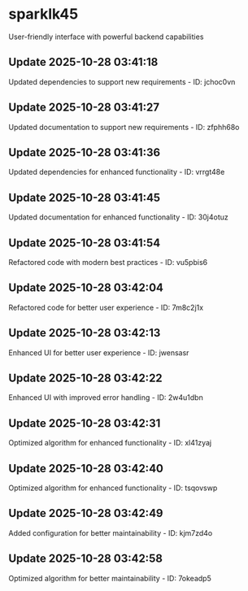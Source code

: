 # sparklk45
User-friendly interface with powerful backend capabilities

## Update 2025-10-28 03:41:18
Updated dependencies to support new requirements - ID: jchoc0vn


## Update 2025-10-28 03:41:27
Updated documentation to support new requirements - ID: zfphh68o


## Update 2025-10-28 03:41:36
Updated dependencies for enhanced functionality - ID: vrrgt48e


## Update 2025-10-28 03:41:45
Updated documentation for enhanced functionality - ID: 30j4otuz


## Update 2025-10-28 03:41:54
Refactored code with modern best practices - ID: vu5pbis6


## Update 2025-10-28 03:42:04
Refactored code for better user experience - ID: 7m8c2j1x


## Update 2025-10-28 03:42:13
Enhanced UI for better user experience - ID: jwensasr


## Update 2025-10-28 03:42:22
Enhanced UI with improved error handling - ID: 2w4u1dbn


## Update 2025-10-28 03:42:31
Optimized algorithm for enhanced functionality - ID: xl41zyaj


## Update 2025-10-28 03:42:40
Optimized algorithm for enhanced functionality - ID: tsqovswp


## Update 2025-10-28 03:42:49
Added configuration for better maintainability - ID: kjm7zd4o


## Update 2025-10-28 03:42:58
Optimized algorithm for better maintainability - ID: 7okeadp5


